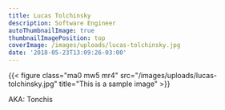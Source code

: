 ```yaml
---
title: Lucas Tolchinsky
description: Software Engineer
autoThumbnailImage: true
thumbnailImagePosition: top
coverImage: /images/uploads/lucas-tolchinsky.jpg
date: '2018-05-23T13:09:26-03:00'
---
```

<div class="about-us-profile flex">
  {{< figure class="ma0 mw5 mr4" src="/images/uploads/lucas-tolchinsky.jpg" title="This is a sample image" >}}
  <p>AKA: Tonchis</p>
</div>
